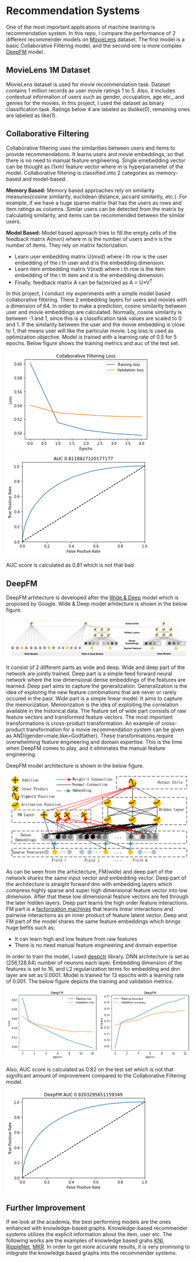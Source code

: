 # Recommendation Systems
One of the most important applications of machine learning is recommendation system. In this repo, I compare the performance of 2 different recommender models on 
[MovieLens](https://www.kaggle.com/datasets/odedgolden/movielens-1m-dataset) dataset. The first model is a basic Collaborative Filtering model, and the second one is more 
complex [DeepFM](https://www.ijcai.org/proceedings/2017/0239.pdf) model.
## MovieLens 1M Dataset
MovieLens dataset is used for movie recommendation task. Dataset contains 1 million records as user movie ratings 1 to 5. Also, it includes contextual information of users such as gender, occupation, age etc., and genres for the movies. In this project, I used the dataset as binary classification task. Ratings below 4 are labeled as dislike(0), remaining ones are labeled as like(1). 
## Collaborative Filtering
Collaborative filtering uses the similarities between users and items to provide recommendations. It learns users and movie embeddings, so that there is no need to manual
feature engineering. Single emebedding vector can be thought as (1xm) feature vector where m is hyperparameter of the model. Collaborative filtering is classified into 2 categories as memory-based and model-based. <br/>

**Memory Based:** Memory based approaches rely on similarity measures(cosine similarity, euclidean distance, jaccard similarity, etc.). For example, if we have a huge sparse matrix that has the users as rows and item ratings as columns. Similar users can be detected from the matrix by calculating similarity, and items can be recommended between the similar users.  <br/>

**Model Based:** Model based approach tries to fill the empty cells of the feedback matrix A(mxn) where m is the number of users and n is the number of items. They rely on matrix factorization.
* Learn user embedding matrix U(mxd) where i th row is the user embedding of the i th user and d is the embedding dimension.
* Learn item embedding matrix V(nxd) where i th row is the item embedding of the i th item and d is the embedding dimension.
* Finally, feedback matrix A can be factorized as A = U*V<sup>T</sup>

In this project, I conduct my experiments with a simple model based collaborative filtering. There 2 embedding layers for users and movies with a dimension of 64. In order to make a prediction, cosine similarity between user and movie embeddings are calculated. Normally, cosine similarity is between -1 and 1, since this is a classification task values are scaled to 0 and 1. If the similarity between the user and the movie embedding is close to 1, that means user will like the particular movie. Log loss is used as optimization objective. Model is trained with a learning rate of 0.5 for 5 epochs. Below figure shows the training metrics and auc of the test set. <br/>

![alt text for screen readers](images/cf-loss.png "Loss")
![alt text for screen readers](images/cf-auc.png "AUC")

AUC score is calculated as 0.81 which is not that bad. 
## DeepFM
DeepFM arhitecture is developed after the [Wide & Deep](https://arxiv.org/pdf/1606.07792.pdf) model which is proposed by Google. Wide & Deep model arhitecture is shown in the below figure. <br/>

![alt text for screen readers](images/wide-and-deep-architecture.png "Wide & Deep Architecture")

It consist of 2 different parts as wide and deep. Wide and deep part of the network are jointly trained. Deep part is a simple feed forward neural network where the low dimensional dense embeddings of the features are learned. Deep part aims to capture the generalization. Generalization is the idea of exploring the new feature combinations that are never or rarely occured in the past. Wide part is a simple linear model. It aims to capture the memorization. Memorization is the idea of exploiting the correlation available in the historical data. The feature set of wide part consists of raw feature vectors and transformed feature vectors. The most important transformations is cross-product transformation. An example of cross-product transformation for a movie recommendation system can be given as AND(gender=male,like=Godfather). These transformations require overwhelming feature engineering and domain expertise. This is the time when DeepFM comes to play, and it eliminates the manual feature engineering.

DeepFM model architecture is shown in the below figure. <br/>

![alt text for screen readers](images/deepfm-architecture.png "DeepFM Architecture")

As can be seen from the arhictecture, FM(wide) and deep part of the network shares the same input vector and embedding vector. Deep part of the architecture is straight forward dnn with embedding layers which compress highly sparse and super high dimensional feature vector into low dimension. After that these low dimensional feature vectors are fed through the later hidden layers. Deep part learns the high order feature interactions. FM part is a [factorization machines](https://cseweb.ucsd.edu//classes/fa17/cse291-b/reading/Rendle2010FM.pdf) that learns linear interactions and pairwise interactions as an inner product of feature latent vector. Deep and FM part of the model shares the same feature embeddings which brings huge befits such as;
* It can learn high and low feature from raw features
* There is no need manual feature engineering and domain expertise <br/>

In order to train the model, I used [deepctr](https://github.com/shenweichen/DeepCTR) library. DNN architecture is set as (256,128,64) number of neurons each layer. Embedding dimension of the features is set to 16, and L2 regularization terms for embedding and dnn layer are set as 0.0001. Model is trained for 13 epochs with a learning rate of 0.001. The below figure depicts the training and validation metrics. <br/>

![alt text for screen readers](images/deepfm-loss.png "Loss")

Also, AUC score is calculated as 0.82 on the test set which is not that significant amount of improvement compared to the Collaborative Filtering model. <br/> 

![alt text for screen readers](images/deepfm-auc.png "AUC")

## Further Improvement
If we look at the academia, the best performing models are the ones enhanced with knowledge-based graphs. Knowledge-based recommender systems utilizes the explicit information about the item, user etc. The following works are the examples of knowledge based grahs [KNI](https://arxiv.org/pdf/1908.04032v2.pdf), [RippleNet](https://arxiv.org/pdf/1803.03467v4.pdf), [MKR](https://arxiv.org/pdf/1901.08907v1.pdf). In order to get more accurate results, it is very promising to integrate the knowledge based graphs into the recommender systems. 
